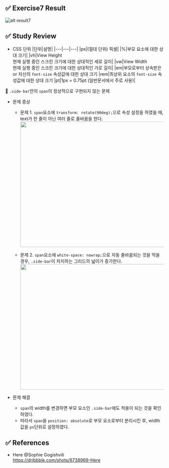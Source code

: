 ## ✅ Exercise7 Result

![alt result7](/exercise7/images/exercise7.png)

## ✅ Study Review

- CSS 단위
  |단위|설명|
  |---|---|---|
  |px|(절대 단위) 픽셀|
  |%|부모 요소에 대한 상대 크기|
  |vh|View Height <br/> 현재 실행 중인 스크린 크기에 대한 상대적인 세로 길이|
  |vw|View Width <br/> 현재 실행 중인 스크린 크기에 대한 상대적인 가로 길이|
  |em|부모로부터 상속받은 or 자신의 `font-size` 속성값에 대한 상대 크기
  |rem|최상위 요소의 `font-size` 속성값에 대한 상대 크기
  |pt|1px = 0.75pt (일반문서에서 주로 사용)|

📌 `.side-bar`안의 `span`이 정상적으로 구현되지 않는 문제

- 문제 증상

  - 문제 1. `span`요소에 `transform: rotate(90deg);`으로 속성 설정을 하였을 때, text가 한 줄이 아닌 여러 줄로 줄바꿈을 한다. <br/>
    <img src="/exercise7/images/rotate-error1" width="700" height="400">

  - 문제 2. `span`요소에 `white-space: nowrap;`으로 자동 줄바꿈되는 것을 막을 경우, `.side-bar`이 차지하는 그리드의 넓이가 증가한다. <br/>
    <img src="/exercise7/images/rotate-error2" width="700" height="400">

- 문제 해결
  - `span`의 width를 변경하면 부모 요소인 `.side-bar`에도 적용이 되는 것을 확인하였다.
  - 따라서 `span`을 `position: absolute`로 부모 요소로부터 분리시킨 후, width값을 `px`단위로 설정하였다.

## ✅ References

- Here @Sophie Gogishvili <br/>
  https://dribbble.com/shots/6738969-Here
